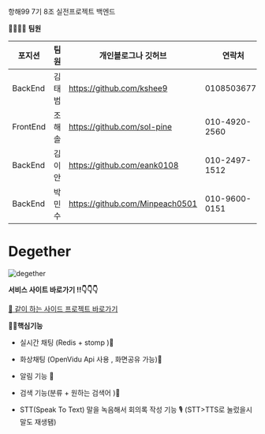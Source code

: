 항해99 7기 8조 실전프로젝트 백엔드



👨‍👨‍👦‍👦 **팀원**

| 포지션 | 팀원 | 개인블로그나 깃허브  | 연락처 | 역할 |
| --- | --- | --- | --- | --- |
| BackEnd | 김태범 | https://github.com/kshee9 | 01085036779 | 팀장 |
| FrontEnd | 조해솔 | https://github.com/sol-pine | 010-4920-2560 | 부팀장 |
| BackEnd | 김이안 | https://github.com/eank0108 | 010-2497-1512 | 팀원 |
| BackEnd | 박민수 | https://github.com/Minpeach0501 | 010-9600-0151 | 팀원 |



# Degether
![degether](https://user-images.githubusercontent.com/105037035/181914211-32c60631-afcd-43f5-b050-731eecc7ee06.png)

**서비스 사이트 바로가기 !!👇👇👇**




[🌝 같이 하는 사이드 프로젝트 바로가기](http://degether.shop)




**💪🏼핵심기능**

- 실시간 채팅 (Redis + stomp )💬



- 화상채팅  (OpenVidu Api 사용 , 화면공유 가능)🔲


- 알림 기능 🔔



- 검색 기능(분류 + 원하는 검색어 )🔎


- STT(Speak To Text) 말을 녹음해서 회의록 작성 기능 🎙️ (STT>TTS로 눌렀을시 말도 재생됌)

